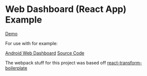 # Web Dashboard (React App) Example

[Demo](http://amimetic.co.uk/webdashboardexample.html)

For use with for example:

[Android Web Dashboard](https://play.google.com/store/apps/details?id=uk.amimetic.webdashboard) [Source Code](https://github.com/jamesporter/Android-Web-Dashboard)

The webpack stuff for this project was based off [react-transform-boilerplate](https://github.com/gaearon/react-transform-boilerplate)